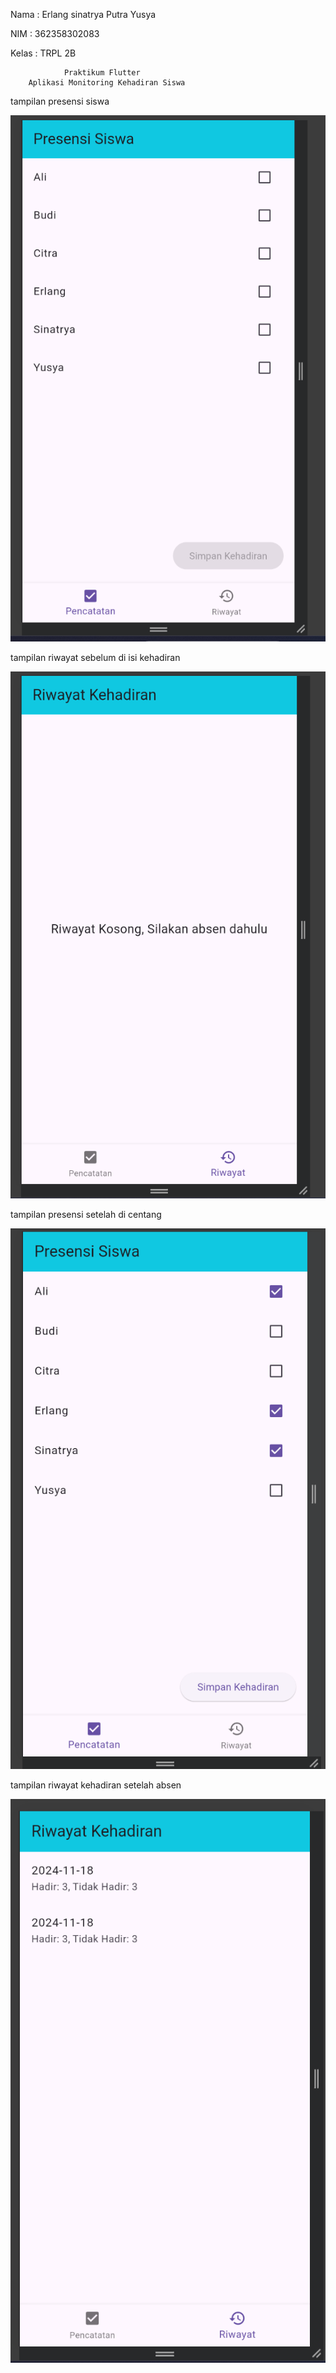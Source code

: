 Nama    : Erlang sinatrya Putra Yusya 

NIM     : 362358302083

Kelas   : TRPL 2B

                Praktikum Flutter
        Aplikasi Monitoring Kehadiran Siswa

tampilan presensi siswa

![alt text](image-3.png)

tampilan riwayat sebelum di isi kehadiran

![alt text](image-2.png)

tampilan presensi setelah di centang

![alt text](image.png)

tampilan riwayat kehadiran setelah absen

![alt text](image-1.png)